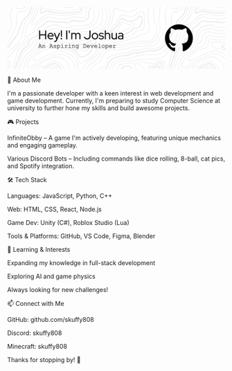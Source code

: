 ![Header](./github-header-image.png)

🚀 About Me

I'm a passionate developer with a keen interest in web development and game development. Currently, I'm preparing to study Computer Science at university to further hone my skills and build awesome projects.

🎮 Projects

InfiniteObby – A game I'm actively developing, featuring unique mechanics and engaging gameplay.

Various Discord Bots – Including commands like dice rolling, 8-ball, cat pics, and Spotify integration.

🛠️ Tech Stack

Languages: JavaScript, Python, C++

Web: HTML, CSS, React, Node.js

Game Dev: Unity (C#), Roblox Studio (Lua)

Tools & Platforms: GitHub, VS Code, Figma, Blender

🌱 Learning & Interests

Expanding my knowledge in full-stack development

Exploring AI and game physics

Always looking for new challenges!

📫 Connect with Me

GitHub: github.com/skuffy808

Discord: skuffy808

Minecraft: skuffy808

Thanks for stopping by! 🚀

